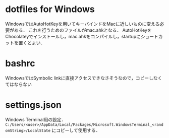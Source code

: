 # dotfiles for Windows
WindowsではAutoHotKeyを用いてキーバインドをMacに近しいものに変える必要がある．
これを行うためのファイルがmac.ahkとなる．
AutoHotKeyをChocolateyでインストールし，mac.ahkをコンパイルし，startupにショートカットを置くとよい．

# bashrc
WindowsではSymbolic linkに直接アクセスできなさそうなので，コピーしなくてはならない

# settings.json
Windows Terminal用の設定．
`C:/Users/<user>/AppData/Local/Packages/Microsoft.WindowsTerminal_<randomString>/LocalState`
にコピーして使用する．
